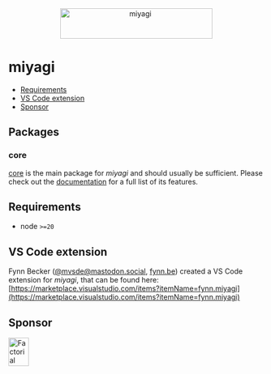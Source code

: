 <div align="center">
  <img src="logo.svg" width="300" height="60" alt="miyagi">
</div>

# miyagi

- [Requirements](#requirements)
- [VS Code extension](#vs-code-extension)
- [Sponsor](#sponsor)

## Packages

### core

[core](/packages/core) is the main package for _miyagi_ and should usually be sufficient. Please check out the [documentation](https://docs.miyagi.dev) for a full list of its features.

## Requirements

- node `>=20`

## VS Code extension

Fynn Becker ([@mvsde@mastodon.social](https://mastodon.social/@mvsde), [fynn.be](https://fynn.be)) created a VS Code extension for _miyagi_, that can be found here: [https://marketplace.visualstudio.com/items?itemName=fynn.miyagi](https://marketplace.visualstudio.com/items?itemName=fynn.miyagi)

## Sponsor

<a href="https://factorial.io"><img src="https://logo.factorial.io/color.png" width="40" height="56" alt="Factorial"></a>
